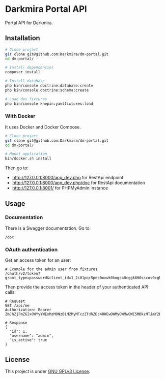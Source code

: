Darkmira Portal API
===================

Portal API for Darkmira.


## Installation

``` bash
# Clone project
git clone git@github.com:Darkmira/dm-portal.git
cd dm-portal/

# Install dependencies
composer install

# Install database
php bin/console doctrine:database:create
php bin/console doctrine:schema:create

# Load dev fixtures
php bin/console khepin:yamlfixtures:load
```


### With Docker

It uses Docker and Docker Compose.

``` bash
# Clone project
git clone git@github.com:Darkmira/dm-portal.git
cd dm-portal/

# Mount application
bin/docker.sh install
```

Then go to:

 - http://127.0.0.1:8000/app_dev.php for RestApi endpoint
 - http://127.0.0.1:8000/app_dev.php/doc for RestApi documentation
 - http://127.0.0.1:8001/ for PHPMyAdmin instance


## Usage

### Documentation

There is a Swagger documentation. Go to:

```
/doc
```


### OAuth authentication

Get an access token for an user:

```
# Example for the admin user from fixtures
/oauth/v2/token?grant_type=password&client_id=1_2i01pqc5pdc0oowk0kogc48cggk800sscos0cgk84wg4kg4wo8&client_secret=2sax9l393l4wos0ogo8ccoco0g4040o4c880cg008w8wo8gw80&username=admin&password=admin
```

Then provide the access token in the header of your authenticated API calls:

```
# Request
GET /api/me
Authorization: Bearer ZmJhZjFmZGIxOWYyYWExMzM0NzBiM2MyMTczZTdhZDc4OWEwOWMyOWMwOWI5MDkzMTJmY2ExNTU0MDUwNzVlNQ

# Response
{
  "id": 1,
  "username": "admin",
  "is_active": true
}
```


## License

This project is under [GNU GPLv3 License](LICENSE).
